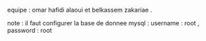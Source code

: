 equipe : omar hafidi alaoui et belkassem zakariae .


note : il faut configurer la base de donnee mysql : username : root , password : root 

